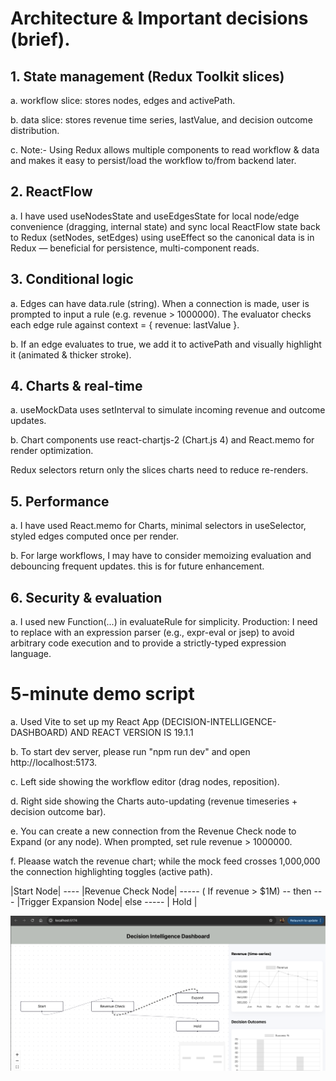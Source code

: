 # Architecture & Important decisions (brief).

## 1. State management (Redux Toolkit slices)

a. workflow slice: stores nodes, edges and activePath.

b. data slice: stores revenue time series, lastValue, and decision outcome distribution.

c. Note:- Using Redux allows multiple components to read workflow & data and makes it easy to persist/load the workflow to/from backend later.

## 2. ReactFlow

a. I have used useNodesState and useEdgesState for local node/edge convenience (dragging, internal state)
and  sync local ReactFlow state back to Redux (setNodes, setEdges) using useEffect so the canonical data is in Redux — beneficial for persistence, multi-component reads.

## 3. Conditional logic

a. Edges can have data.rule (string). When a connection is made, user is prompted to input a rule (e.g. revenue > 1000000). The evaluator checks each edge rule against context = { revenue: lastValue }.

b. If an edge evaluates to true, we add it to activePath and visually highlight it (animated & thicker stroke).

## 4. Charts & real-time

a. useMockData uses setInterval to simulate incoming revenue and outcome updates.

b. Chart components use react-chartjs-2 (Chart.js 4) and React.memo for render optimization.

Redux selectors return only the slices charts need to reduce re-renders.

## 5. Performance

a. I have used React.memo for Charts, minimal selectors in useSelector, styled edges computed once per render.

b. For large workflows, I may have to consider memoizing evaluation and debouncing frequent updates. this is for future enhancement.

##  6. Security & evaluation

a. I used new Function(...) in evaluateRule for simplicity. 
Production: I need to replace with an expression parser (e.g., expr-eval or jsep) to avoid arbitrary code execution and to provide a strictly-typed expression language.

# 5-minute demo script 

a. Used Vite to set up my React App (DECISION-INTELLIGENCE-DASHBOARD) AND REACT VERSION IS 19.1.1

b. To start dev server, please run "npm run dev" and open http://localhost:5173.

c. Left side showing the workflow editor (drag nodes, reposition).

d. Right side showing the  Charts auto-updating (revenue timeseries + decision outcome bar).

e. You can create a new connection from the Revenue Check node to Expand (or any node). When prompted, set rule revenue > 1000000.

f. Pleaase watch the revenue chart; while the mock feed crosses 1,000,000 the connection highlighting toggles (active path).


|Start Node| ---- |Revenue Check Node|  ----- ( If revenue > $1M) -- then --- |Trigger Expansion Node| else ----- | Hold |

![alt text](image-1.png)



